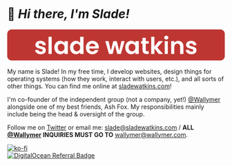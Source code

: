 # :wave: *Hi there, I'm Slade!*

<p align="center">
  <a href="https://sladewatkins.com"><img src="gitlogo.png"></a>
</p>

My name is Slade! In my free time, I develop websites, design things for operating systems (how they work, interact with users, etc.), and all sorts of other things. You can find me online at [sladewatkins.com](https://www.sladewatkins.com)!

I'm co-founder of the independent group (not a company, yet!) [@Wallymer](https://github.com/Wallymer) alongside one of my best friends, Ash Fox. My responsibilities mainly include being the head & oversight of the group.

Follow me on [Twitter](https://twitter.com/sladewatkins) or email me: [slade@sladewatkins.com](slade@sladewatkins.com) / **ALL [@Wallymer](https://github.com/Wallymer) INQUIRIES MUST GO TO** [wallymer@wallymer.com](mailto:wallymer@wallymer.com).

[![ko-fi](https://ko-fi.com/img/githubbutton_sm.svg)](https://ko-fi.com/O4O34KS9A)  
[![DigitalOcean Referral Badge](https://web-platforms.sfo2.cdn.digitaloceanspaces.com/WWW/Badge%201.svg)](https://www.digitalocean.com/?refcode=a9649c6c2971&utm_campaign=Referral_Invite&utm_medium=Referral_Program&utm_source=badge)
